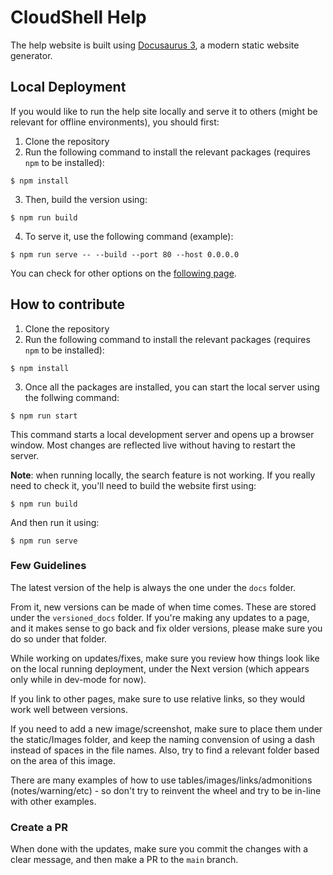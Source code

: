 # CloudShell Help

The help website is built using [Docusaurus 3](https://docusaurus.io/), a modern static website generator.


## Local Deployment

If you would like to run the help site locally and serve it to others (might be relevant for offline environments), you should first:
1. Clone the repository
2. Run the following command to install the relevant packages (requires `npm` to be installed):
```
$ npm install
```
3. Then, build the version using:
```
$ npm run build
```
4. To serve it, use the following command (example):
```
$ npm run serve -- --build --port 80 --host 0.0.0.0
```

You can check for other options on the [following page](https://docusaurus.io/docs/next/deployment).


## How to contribute

1. Clone the repository
2. Run the following command to install the relevant packages (requires `npm` to be installed):
```
$ npm install
```
3. Once all the packages are installed, you can start the local server using the follwing command:
```
$ npm run start
```

This command starts a local development server and opens up a browser window. Most changes are reflected live without having to restart the server.

**Note**: when running locally, the search feature is not working. If you really need to check it, you'll need to build the website first using:
```
$ npm run build
```
And then run it using:
```
$ npm run serve
```

### Few Guidelines

The latest version of the help is always the one under the `docs` folder.

From it, new versions can be made of when time comes. These are stored under the `versioned_docs` folder.
If you're making any updates to a page, and it makes sense to go back and fix older versions, please make sure you do so under that folder.

While working on updates/fixes, make sure you review how things look like on the local running deployment, under the Next version (which appears only while in dev-mode for now).

If you link to other pages, make sure to use relative links, so they would work well between versions.

If you need to add a new image/screenshot, make sure to place them under the static/Images folder, and keep the naming convension of using a dash instead of spaces in the file names. Also, try to find a relevant folder based on the area of this image.

There are many examples of how to use tables/images/links/admonitions (notes/warning/etc) - so don't try to reinvent the wheel and try to be in-line with other examples.

### Create a PR

When done with the updates, make sure you commit the changes with a clear message, and then make a PR to the `main` branch.

